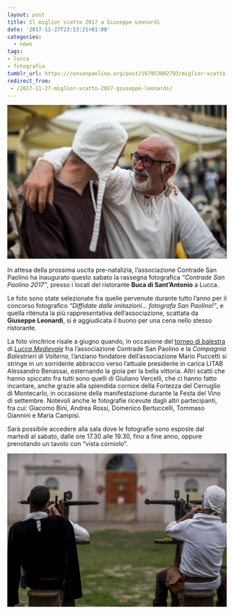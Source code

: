 ```yaml
---
layout: post
title: Il miglior scatto 2017 a Giuseppe Leonardi
date: '2017-11-27T23:13:21+01:00'
categories:
  - news
tags:
- lucca
- fotografia
tumblr_url: https://consanpaolino.org/post/167953802793/miglior-scatto-2017-giuseppe-leonardi
redirect_from:
 - /2017-11-27-miglior-scatto-2017-giuseppe-leonardi/
---
```


![giuseppe leonardi lucca medievale](/tumblr_files/tumblr_p03ke9O4ex1vc0hzqo4_1280.jpg)

In attesa della prossima uscita pre-natalizia, l’associazione Contrade San
Paolino ha inaugurato questo sabato la rassegna fotografica _“Contrade San
Paolino 2017”_, presso i locali del ristorante **Buca di Sant’Antonio** a Lucca.

Le foto sono state selezionate fra quelle pervenute durante tutto l’anno per il
concorso fotografico _“Diffidate dalle imitazioni… fotografa San Paolino!”_, e
quella ritenuta la più rappresentativa dell’associazione, scattata da **Giuseppe
Leonardi**, si è aggiudicata il buono per una cena nello stesso ristorante.

La foto vincitrice risale a giugno quando, in occasione del [torneo di
balestra](http://consanpaolino.org/2017-06-26-lucca-medievale-torneo-santo-francesco-2017/)
di [_Lucca
Medievale_](http://consanpaolino.org/2017-06-28-lucca-medievale-2017/) fra
l’associazione Contrade San Paolino e la _Compagnia Balestrieri di Volterra_,
l’anziano fondatore dell’associazione Mario Puccetti si stringe in un sorridente
abbraccio verso l’attuale presidente in carica LITAB Alessandro Benassai,
esternando la gioia per la bella vittoria. Altri scatti che hanno spiccato fra
tutti sono quelli di Giuliano Vercelli, che ci hanno fatto incantare, anche
grazie alla splendida cornice della Fortezza del Cerruglio di Montecarlo, in
occasione della manifestazione durante la Festa del Vino di settembre. Notevoli
anche le fotografie ricevute dagli altri partecipanti, fra cui: Giacomo Bini,
Andrea Rossi, Domenico Bertuccelli, Tommaso Giannini e Maria Campisi.

Sarà possibile accedere alla sala dove le fotografie sono esposte dal martedì al
sabato, dalle ore 17.30 alle 19.30, fino a fine anno, oppure prenotando un
tavolo con “vista corniolo”.

![giuseppe leonardi palio contrade lucca](/tumblr_files/tumblr_p03ke9O4ex1vc0hzqo5_1280.jpg)